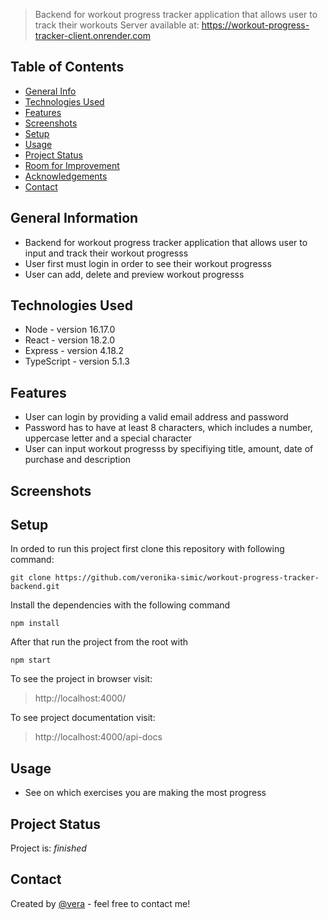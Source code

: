 
> Backend for workout progress tracker application that allows user to track their workouts
> Server available at: https://workout-progress-tracker-client.onrender.com
## Table of Contents

- [General Info](#general-information)
- [Technologies Used](#technologies-used)
- [Features](#features)
- [Screenshots](#screenshots)
- [Setup](#setup)
- [Usage](#usage)
- [Project Status](#project-status)
- [Room for Improvement](#room-for-improvement)
- [Acknowledgements](#acknowledgements)
- [Contact](#contact)

## General Information

- Backend for workout progress tracker application that allows user to input and track their workout progresss
- User first must login in order to see their workout progresss
- User can add, delete and preview workout progresss

## Technologies Used

- Node - version 16.17.0
- React - version 18.2.0
- Express - version 4.18.2
- TypeScript - version 5.1.3

## Features

- User can login by providing a valid email address and password
- Password has to have at least 8 characters, which includes a number, uppercase letter and a special character
- User can input workout progresss by specifiying title, amount, date of purchase and description

## Screenshots

## Setup

In orded to run this project first clone this repository with following command:

`git clone https://github.com/veronika-simic/workout-progress-tracker-backend.git`

Install the dependencies with the following command

`npm install`

After that run the project from the root with

`npm start`

To see the project in browser visit:

> http://localhost:4000/

To see project documentation visit:

> http://localhost:4000/api-docs

## Usage
- See on which exercises you are making the most progress

## Project Status

Project is: _finished_

## Contact

Created by [@vera](https://github.com/veronika-simic) - feel free to contact me!